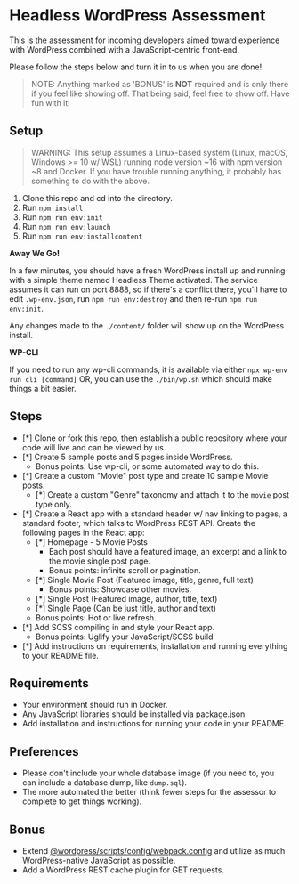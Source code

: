 # Headless WordPress Assessment

This is the assessment for incoming developers aimed toward experience with WordPress combined with a JavaScript-centric front-end.

Please follow the steps below and turn it in to us when you are done!

> NOTE: Anything marked as 'BONUS' is **NOT** required and is only there if you feel like showing off. That being said, feel free to show off. Have fun with it!

## Setup

> WARNING: This setup assumes a Linux-based system (Linux, macOS, Windows >= 10 w/ WSL) running node version ~16 with npm version ~8 and Docker. If you have trouble running anything, it probably has something to do with the above.

1. Clone this repo and cd into the directory.
1. Run `npm install`
1. Run `npm run env:init`
1. Run `npm run env:launch`
1. Run `npm run env:installcontent`

**Away We Go!**

In a few minutes, you should have a fresh WordPress install up and running with a simple theme named Headless Theme activated. The service assumes it can run on port 8888, so if there's a conflict there, you'll have to edit `.wp-env.json`, run `npm run env:destroy` and then re-run `npm run env:init`.

Any changes made to the `./content/` folder will show up on the WordPress install.

**WP-CLI**

If you need to run any wp-cli commands, it is available via either `npx wp-env run cli [command]` OR, you can use the `./bin/wp.sh` which should make things a bit easier.

## Steps

- [*] Clone or fork this repo, then establish a public repository where your code will live and can be viewed by us.
- [*] Create 5 sample posts and 5 pages inside WordPress.
  - Bonus points: Use wp-cli, or some automated way to do this.
- [*] Create a custom "Movie" post type and create 10 sample Movie posts.
  - [*] Create a custom "Genre" taxonomy and attach it to the `movie` post type only.
- [*] Create a React app with a standard header w/ nav linking to pages, a standard footer, which talks to WordPress REST API. Create the following pages in the React app:
  - [*] Homepage - 5 Movie Posts
    - Each post should have a featured image, an excerpt and a link to the movie single post page.
    - Bonus points: infinite scroll or pagination.
  - [*] Single Movie Post (Featured image, title, genre, full text)
    - Bonus points: Showcase other movies.
  - [*] Single Post (Featured image, author, title, text)
  - [*] Single Page (Can be just title, author and text)
  - Bonus points: Hot or live refresh.
- [*] Add SCSS compiling in and style your React app.
  - Bonus points: Uglify your JavaScript/SCSS build
- [*] Add instructions on requirements, installation and running everything to your README file.
 
## Requirements

- Your environment should run in Docker.
- Any JavaScript libraries should be installed via package.json.
- Add installation and instructions for running your code in your README.

## Preferences

- Please don't include your whole database image (if you need to, you can include a database dump, like `dump.sql`).
- The more automated the better (think fewer steps for the assessor to complete to get things working).

## Bonus

- Extend [@wordpress/scripts/config/webpack.config](https://developer.wordpress.org/block-editor/reference-guides/packages/packages-scripts/#provide-your-own-webpack-config) and utilize as much WordPress-native JavaScript as possible.
- Add a WordPress REST cache plugin for GET requests.
